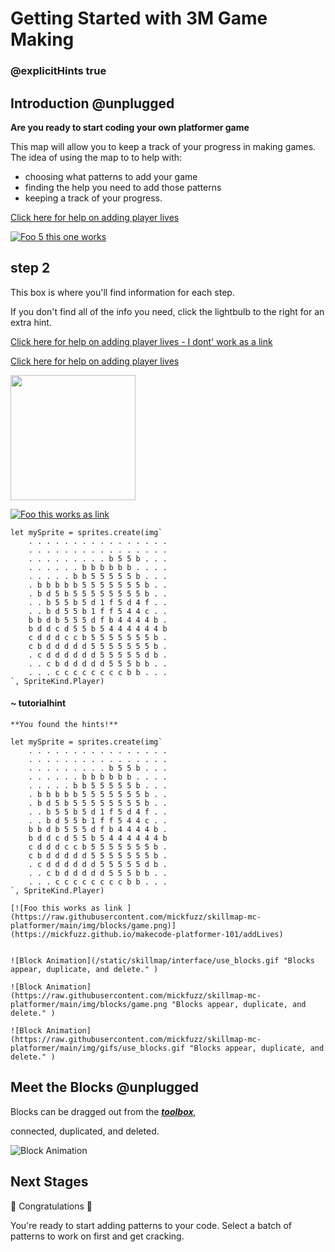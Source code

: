 # Getting Started with 3M Game Making

### @explicitHints true

## Introduction @unplugged

**Are you ready to start coding your own platformer game**

This map will allow you to keep a track of your progress in making games. The idea of using the map to to help with:
- choosing what patterns to add your game
- finding the help you need to add those patterns
- keeping a track of your progress.

[Click here for help on adding player lives](https://mickfuzz.github.io/makecode-platformer-101/addLives)


[![Foo 5 this one works](https://raw.githubusercontent.com/mickfuzz/skillmap-mc-platformer/main/img/patterns/gamemechanic_extralives_800.png)](https://mickfuzz.github.io/makecode-platformer-101/addLives)

## step 2

This box is where you'll find information for each step.

If you don't find all of the info you need,
click the lightbulb to the right for an extra hint.

<a href="https://mickfuzz.github.io/makecode-platformer-101/addLives" target="_blank">Click here for help on adding player lives - I dont' work as a link </a>


[Click here for help on adding player lives](https://mickfuzz.github.io/makecode-platformer-101/addLives)


<a href="https://mickfuzz.github.io/makecode-platformer-101/addLives" target="_blank"><img src="https://raw.githubusercontent.com/mickfuzz/skillmap-mc-platformer/main/img/patterns/gamemechanic_extralives_800.png" width=200></a>


[![Foo this works as link ](https://raw.githubusercontent.com/mickfuzz/skillmap-mc-platformer/main/img/blocks/game.png)](https://mickfuzz.github.io/makecode-platformer-101/addLives)

```
let mySprite = sprites.create(img`
    . . . . . . . . . . . . . . . .
    . . . . . . . . . . . . . . . .
    . . . . . . . . . b 5 5 b . . .
    . . . . . . b b b b b b . . . .
    . . . . . b b 5 5 5 5 5 b . . .
    . b b b b b 5 5 5 5 5 5 5 b . .
    . b d 5 b 5 5 5 5 5 5 5 5 b . .
    . . b 5 5 b 5 d 1 f 5 d 4 f . .
    . . b d 5 5 b 1 f f 5 4 4 c . .
    b b d b 5 5 5 d f b 4 4 4 4 b .
    b d d c d 5 5 b 5 4 4 4 4 4 4 b
    c d d d c c b 5 5 5 5 5 5 5 b .
    c b d d d d d 5 5 5 5 5 5 5 b .
    . c d d d d d d 5 5 5 5 5 d b .
    . . c b d d d d d 5 5 5 b b . .
    . . . c c c c c c c c b b . . .
`, SpriteKind.Player)
```

#### ~ tutorialhint
```
**You found the hints!**

let mySprite = sprites.create(img`
    . . . . . . . . . . . . . . . .
    . . . . . . . . . . . . . . . .
    . . . . . . . . . b 5 5 b . . .
    . . . . . . b b b b b b . . . .
    . . . . . b b 5 5 5 5 5 b . . .
    . b b b b b 5 5 5 5 5 5 5 b . .
    . b d 5 b 5 5 5 5 5 5 5 5 b . .
    . . b 5 5 b 5 d 1 f 5 d 4 f . .
    . . b d 5 5 b 1 f f 5 4 4 c . .
    b b d b 5 5 5 d f b 4 4 4 4 b .
    b d d c d 5 5 b 5 4 4 4 4 4 4 b
    c d d d c c b 5 5 5 5 5 5 5 b .
    c b d d d d d 5 5 5 5 5 5 5 b .
    . c d d d d d d 5 5 5 5 5 d b .
    . . c b d d d d d 5 5 5 b b . .
    . . . c c c c c c c c b b . . .
`, SpriteKind.Player)

[![Foo this works as link ](https://raw.githubusercontent.com/mickfuzz/skillmap-mc-platformer/main/img/blocks/game.png)](https://mickfuzz.github.io/makecode-platformer-101/addLives)


![Block Animation](/static/skillmap/interface/use_blocks.gif "Blocks appear, duplicate, and delete." )

![Block Animation](https://raw.githubusercontent.com/mickfuzz/skillmap-mc-platformer/main/img/blocks/game.png "Blocks appear, duplicate, and delete." )

![Block Animation](https://raw.githubusercontent.com/mickfuzz/skillmap-mc-platformer/main/img/gifs/use_blocks.gif "Blocks appear, duplicate, and delete." )

```


## Meet the Blocks  @unplugged

Blocks can be dragged out from the  [__*toolbox*__](#tools "The strip to the left of your workspace that lists block categories."),

connected, duplicated, and deleted.

![Block Animation](/static/skillmap/interface/use_blocks.gif "Blocks appear, duplicate, and delete." )


## Next Stages

🎈 Congratulations 🎈

You're ready to start adding patterns to your code. Select a batch of patterns to work on first and get cracking.
